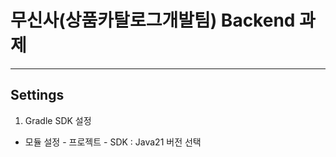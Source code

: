 # 무신사(상품카탈로그개발팀) Backend 과제

---
## Settings
 1. Gradle SDK 설정
  - 모듈 설정 - 프로젝트 - SDK : Java21 버전 선택